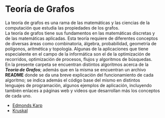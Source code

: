 # Teoría de Grafos
La teoría de grafos es una rama de las matemáticas y las ciencias de la computación que estudia las propiedades de los grafos.</br>
La teoría de grafos tiene sus fundamentos en las matemáticas discretas y de las matemáticas aplicadas. Esta teoría requiere de diferentes conceptos de diversas áreas como combinatoria, álgebra, probabilidad, geometría de polígonos, aritmética y topología. Algunas de la aplicaciones que tiene especialente en el campo de la informática son el de la optimización de recorridos, optimización de procesos, flujos y algoritmos de búsquedas.</br>
En la presente carpeta se encuentran distintos algoritmos acerca de la ***Teoría de Grafos***; además que en la misma se encuentran un archivo **README** donde se da una breve explicación del funcionamiento de cada algoritmo; se indica además el código base del mismo en distintos lenguajes de programación, algunos ejemplos de aplicación, incluyendo también enlaces a páginas web y videos que desarrollan más los conceptos de cada uno.

-  [Edmonds Karp](https://github.com/PaulLandaeta/algoritmica2/tree/master/contenido/Teoria%20de%20Grafos/Edmonds_Karp)
-  [Kruskal](https://github.com/PaulLandaeta/algoritmica2/tree/master/contenido/Teoria%20de%20Grafos/Kruskal)
